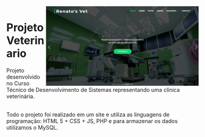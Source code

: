 <img src="img/Site_Vet.png" align="right" width="400px">

# ProjetoVeterinario
Projeto desenvolvido no Curso Técnico de Desenvolvimento de Sistemas representando uma clínica veterinária.<br><br>

Todo o projeto foi realizado em um site e utiliza as linguagens de programação: HTML 5 + CSS + JS, PHP e para armazenar os dados utilizamos o MySQL.<br><br>

